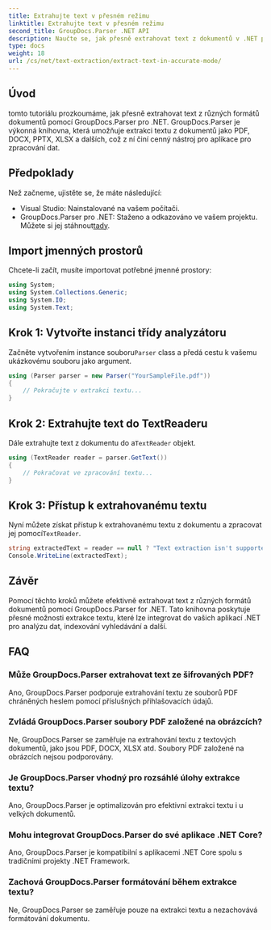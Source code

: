 ```yaml
---
title: Extrahujte text v přesném režimu
linktitle: Extrahujte text v přesném režimu
second_title: GroupDocs.Parser .NET API
description: Naučte se, jak přesně extrahovat text z dokumentů v .NET pomocí GroupDocs.Parser pro bezproblémové zpracování dat.
type: docs
weight: 18
url: /cs/net/text-extraction/extract-text-in-accurate-mode/
---
```

## Úvod
tomto tutoriálu prozkoumáme, jak přesně extrahovat text z různých formátů dokumentů pomocí GroupDocs.Parser pro .NET. GroupDocs.Parser je výkonná knihovna, která umožňuje extrakci textu z dokumentů jako PDF, DOCX, PPTX, XLSX a dalších, což z ní činí cenný nástroj pro aplikace pro zpracování dat.
## Předpoklady
Než začneme, ujistěte se, že máte následující:
- Visual Studio: Nainstalované na vašem počítači.
-  GroupDocs.Parser pro .NET: Staženo a odkazováno ve vašem projektu. Můžete si jej stáhnout[tady](https://releases.groupdocs.com/parser/net/).

## Import jmenných prostorů
Chcete-li začít, musíte importovat potřebné jmenné prostory:
```csharp
using System;
using System.Collections.Generic;
using System.IO;
using System.Text;
```
## Krok 1: Vytvořte instanci třídy analyzátoru
 Začněte vytvořením instance souboru`Parser` class a předá cestu k vašemu ukázkovému souboru jako argument.
```csharp
using (Parser parser = new Parser("YourSampleFile.pdf"))
{
    // Pokračujte v extrakci textu...
}
```
## Krok 2: Extrahujte text do TextReaderu
 Dále extrahujte text z dokumentu do a`TextReader` objekt.
```csharp
using (TextReader reader = parser.GetText())
{
    // Pokračovat ve zpracování textu...
}
```
## Krok 3: Přístup k extrahovanému textu
 Nyní můžete získat přístup k extrahovanému textu z dokumentu a zpracovat jej pomocí`TextReader`.
```csharp
string extractedText = reader == null ? "Text extraction isn't supported" : reader.ReadToEnd();
Console.WriteLine(extractedText);
```

## Závěr
Pomocí těchto kroků můžete efektivně extrahovat text z různých formátů dokumentů pomocí GroupDocs.Parser for .NET. Tato knihovna poskytuje přesné možnosti extrakce textu, které lze integrovat do vašich aplikací .NET pro analýzu dat, indexování vyhledávání a další.

## FAQ
### Může GroupDocs.Parser extrahovat text ze šifrovaných PDF?
Ano, GroupDocs.Parser podporuje extrahování textu ze souborů PDF chráněných heslem pomocí příslušných přihlašovacích údajů.
### Zvládá GroupDocs.Parser soubory PDF založené na obrázcích?
Ne, GroupDocs.Parser se zaměřuje na extrahování textu z textových dokumentů, jako jsou PDF, DOCX, XLSX atd. Soubory PDF založené na obrázcích nejsou podporovány.
### Je GroupDocs.Parser vhodný pro rozsáhlé úlohy extrakce textu?
Ano, GroupDocs.Parser je optimalizován pro efektivní extrakci textu i u velkých dokumentů.
### Mohu integrovat GroupDocs.Parser do své aplikace .NET Core?
Ano, GroupDocs.Parser je kompatibilní s aplikacemi .NET Core spolu s tradičními projekty .NET Framework.
### Zachová GroupDocs.Parser formátování během extrakce textu?
Ne, GroupDocs.Parser se zaměřuje pouze na extrakci textu a nezachovává formátování dokumentu.